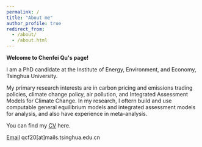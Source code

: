 ```yaml
---
permalink: /
title: "About me"
author_profile: true
redirect_from: 
  - /about/
  - /about.html
---
```


**Welcome to Chenfei Qu's page!**

I am a PhD candidate at the Institute of Energy, Environment, and Economy, Tsinghua University. 

My primary research interests are in carbon pricing and emissions trading policies, climate change policy, air pollution, and Integrated Assessment Models for Climate Change. In my research, I oftern build and use computable general equilibrium models and integrated assessment models for analysis, and also have experience in meta-analysis.

You can find my [CV](../assets/QU_Chenfei_CV.pdf) here.

[Email](mailto:qcf20@mails.tsinghua.edu.cn) qcf20[at]mails.tsinghua.edu.cn
